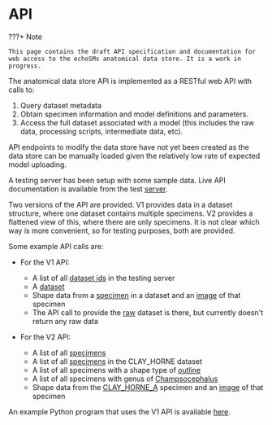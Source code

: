# API

???+ Note

    This page contains the draft API specification and documentation for web access to the echoSMs anatomical data store. It is a work in progress.

The anatomical data store API is implemented as a RESTful web API with calls to:

1. Query dataset metadata
1. Obtain specimen information and model definitions and parameters.
1. Access the full dataset associated with a model (this includes the raw data, processing scripts, intermediate data, etc).

API endpoints to modify the data store have not yet been created as the data store can be manually loaded given the relatively low rate of expected model uploading.

A testing server has been setup with some sample data. Live API documentation is available from the test [server](https://echosms-data-store-app-ogogm.ondigitalocean.app/docs).

Two versions of the API are provided. V1 provides data in a dataset structure, where one dataset contains multiple specimens. V2 provides a flattened view of this, where there are only specimens. It is not clear which way is more convenient, so for testing purposes, both are provided. 

Some example API calls are:

- For the V1 API:

  - A list of all [dataset ids](https://echosms-data-store-app-ogogm.ondigitalocean.app/v1/datasets) in the testing server
  - A [dataset](https://echosms-data-store-app-ogogm.ondigitalocean.app/v1/dataset/CLAY_HORNE)
  - Shape data from a [specimen](https://echosms-data-store-app-ogogm.ondigitalocean.app/v1/specimen/CLAY_HORNE/B) in a dataset and an [image](https://echosms-data-store-app-ogogm.ondigitalocean.app/v1/specimen_image/CLAY_HORNE/B) of that specimen
  - The API call to provide the [raw](https://echosms-data-store-app-ogogm.ondigitalocean.app/v1/dataset/CLAY_HORNE?full_data=true) dataset is there, but currently doesn't return any raw data

- For the V2 API:

  - A list of all [specimens](https://echosms-data-store-app-ogogm.ondigitalocean.app/v2/specimens)
  - A list of all [specimens](https://echosms-data-store-app-ogogm.ondigitalocean.app/v2/specimens?dataset_id=CLAY_HORNE) in the CLAY_HORNE dataset
  - A list of all specimens with a shape type of [outline](https://echosms-data-store-app-ogogm.ondigitalocean.app/v2/specimens?shape_type=outline)
  - A list of all specimens with genus of [Champsocephalus](https://echosms-data-store-app-ogogm.ondigitalocean.app/v2/specimens?genus=Champsocephalus)
  - Shape data from the [CLAY_HORNE_A](https://echosms-data-store-app-ogogm.ondigitalocean.app/v2/specimen/CLAY_HORNE_B/shape) specimen and an [image](https://echosms-data-store-app-ogogm.ondigitalocean.app/v2/specimen/CLAY_HORNE_B/image) of that specimen

An example Python program that uses the V1 API is available [here](https://github.com/ices-tools-dev/echoSMs/blob/main/data_store/src/api_examples.py).

